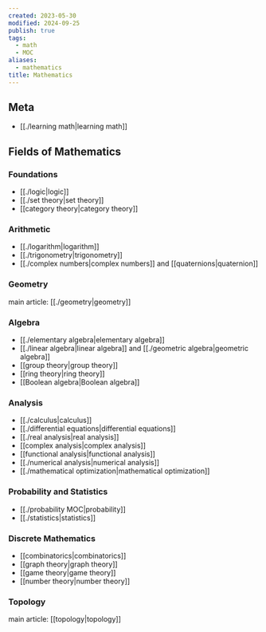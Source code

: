 ```yaml
---
created: 2023-05-30
modified: 2024-09-25
publish: true
tags:
  - math
  - MOC
aliases:
  - mathematics
title: Mathematics
---
```

## Meta
- [[./learning math|learning math]]

## Fields of Mathematics
### Foundations
- [[./logic|logic]]
- [[./set theory|set theory]]
- [[category theory|category theory]]

### Arithmetic
- [[./logarithm|logarithm]]
- [[./trigonometry|trigonometry]]
- [[./complex numbers|complex numbers]] and [[quaternions|quaternion]]

### Geometry
main article: [[./geometry|geometry]]

### Algebra
- [[./elementary algebra|elementary algebra]]
- [[./linear algebra|linear algebra]] and [[./geometric algebra|geometric algebra]]
- [[group theory|group theory]]
- [[ring theory|ring theory]]
- [[Boolean algebra|Boolean algebra]]

### Analysis
- [[./calculus|calculus]]
- [[./differential equations|differential equations]]
- [[./real analysis|real analysis]]
- [[complex analysis|complex analysis]]
- [[functional analysis|functional analysis]]
- [[./numerical analysis|numerical analysis]]
- [[./mathematical optimization|mathematical optimization]]

### Probability and Statistics
- [[./probability MOC|probability]] 
- [[./statistics|statistics]]

### Discrete Mathematics
- [[combinatorics|combinatorics]]
- [[graph theory|graph theory]]
- [[game theory|game theory]]
- [[number theory|number theory]]

### Topology
main article: [[topology|topology]]